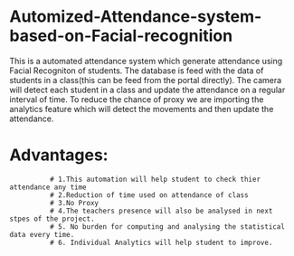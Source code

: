 # Automized-Attendance-system-based-on-Facial-recognition
This is a automated attendance system which generate attendance using Facial Recogniton of students. The database is feed with the data of students in a class(this can be feed from the portal directly). The camera will detect each student in a class and update the attendance on a regular interval of time. To reduce the chance of proxy we are importing the analytics feature which will detect the movements and then update the attendance. 
# Advantages:
              # 1.This automation will help student to check thier attendance any time
              # 2.Reduction of time used on attendance of class
              # 3.No Proxy
              # 4.The teachers presence will also be analysed in next stpes of the project.
              # 5. No burden for computing and analysing the statistical data every time.
              # 6. Individual Analytics will help student to improve.
